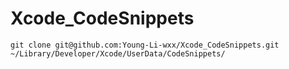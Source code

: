 # Xcode_CodeSnippets

```
git clone git@github.com:Young-Li-wxx/Xcode_CodeSnippets.git ~/Library/Developer/Xcode/UserData/CodeSnippets/
```
